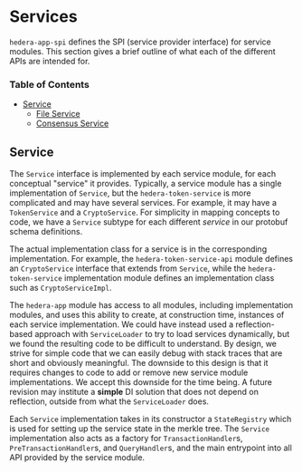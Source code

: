 # Services

`hedera-app-spi` defines the SPI (service provider interface) for service modules. This section gives a brief outline
of what each of the different APIs are intended for.

### Table of Contents
- [Service](#Service)
  - [File Service](file-service/file-service.md)
  - [Consensus Service](consensus-service/consensus-service.md)

## Service

The `Service` interface is implemented by each service module, for each conceptual "service" it provides. Typically, a
service module has a single implementation of `Service`, but the `hedera-token-service` is more complicated and may have
several services. For example, it may have a `TokenService` and a `CryptoService`. For simplicity in mapping concepts to
code, we have a `Service` subtype for each different *service* in our protobuf schema definitions.

The actual implementation class for a service is in the corresponding implementation. For example, the
`hedera-token-service-api` module defines an `CryptoService` interface that extends from `Service`, while the
`hedera-token-service` implementation module defines an implementation class such as `CryptoServiceImpl`.

The `hedera-app` module has access to all modules, including implementation modules, and uses this ability to create,
at construction time, instances of each service implementation. We could have instead used a reflection-based approach
with `ServiceLoader` to try to load services dynamically, but we found the resulting code to be difficult to understand.
By design, we strive for simple code that we can easily debug with stack traces that are short and obviously meaningful.
The downside to this design is that it requires changes to code to add or remove new service module implementations.
We accept this downside for the time being. A future revision may institute a **simple** DI solution that does not
depend on reflection, outside from what the `ServiceLoader` does.

Each `Service` implementation takes in its constructor a `StateRegistry` which is used for setting up the service state
in the merkle tree. The `Service` implementation also acts as a factory for `TransactionHandler`s,
`PreTransactionHandler`s, and `QueryHandler`s, and the main entrypoint into all API provided by the service module.
